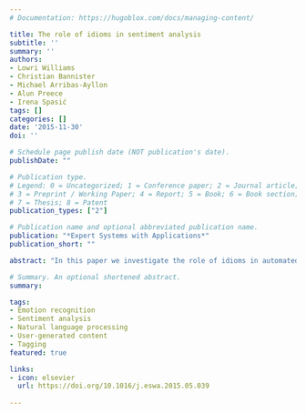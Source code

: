 ```yaml
---
# Documentation: https://hugoblox.com/docs/managing-content/

title: The role of idioms in sentiment analysis
subtitle: ''
summary: ''
authors:
- Lowri Williams
- Christian Bannister 
- Michael Arribas-Ayllon 
- Alun Preece 
- Irena Spasić
tags: []
categories: []
date: '2015-11-30'
doi: ''

# Schedule page publish date (NOT publication's date).
publishDate: ""

# Publication type.
# Legend: 0 = Uncategorized; 1 = Conference paper; 2 = Journal article;
# 3 = Preprint / Working Paper; 4 = Report; 5 = Book; 6 = Book section;
# 7 = Thesis; 8 = Patent
publication_types: ["2"]

# Publication name and optional abbreviated publication name.
publication: "*Expert Systems with Applications*"
publication_short: ""

abstract: "In this paper we investigate the role of idioms in automated approaches to sentiment analysis. To estimate the degree to which the inclusion of idioms as features may potentially improve the results of traditional sentiment analysis, we compared our results to two such methods. First, to support idioms as features we collected a set of 580 idioms that are relevant to sentiment analysis, i.e. the ones that can be mapped to an emotion. These mappings were then obtained using a web-based crowdsourcing approach. The quality of the crowdsourced information is demonstrated with high agreement among five independent annotators calculated using Krippendorff’s alpha coefficient (α = 0.662). Second, to evaluate the results of sentiment analysis, we assembled a corpus of sentences in which idioms are used in context. Each sentence was annotated with an emotion, which formed the basis for the gold standard used for the comparison against two baseline methods. The performance was evaluated in terms of three measures – precision, recall and F-measure. Overall, our approach achieved 64% and 61% for these three measures in two experiments improving the baseline results by 20 and 15 percent points respectively. F-measure was significantly improved over all three sentiment polarity classes: Positive, Negative and Other. Most notable improvement was recorded in classification of positive sentiments, where recall was improved by 45 percent points in both experiments without compromising the precision. The statistical significance of these improvements was confirmed by McNemar’s test."

# Summary. An optional shortened abstract.
summary: 

tags:
- Emotion recognition
- Sentiment analysis
- Natural language processing
- User-generated content
- Tagging
featured: true

links:
- icon: elsevier
  url: https://doi.org/10.1016/j.eswa.2015.05.039
  
---
```

